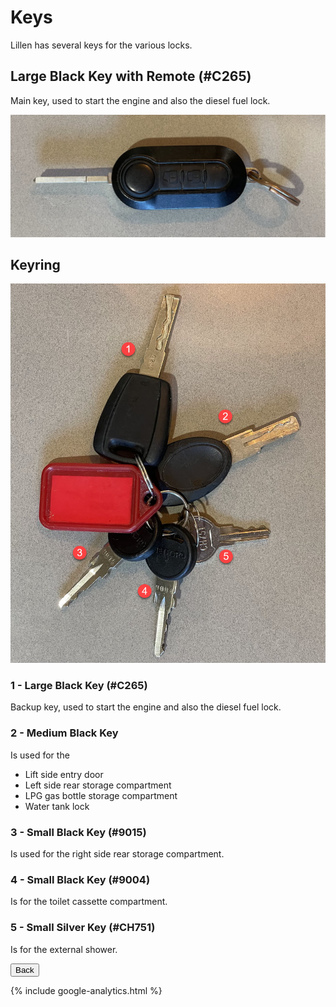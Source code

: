 <link href="../styles/custom.css" rel="stylesheet" />

# Keys
Lillen has several keys for the various locks.

## Large Black Key with Remote (#C265)
Main key, used to start the engine and also the diesel fuel lock.

![mian-key](images/main-key.jpg)

## Keyring
![mian-key](images/keyring.jpg)

### 1 - Large Black Key (#C265)
Backup key, used to start the engine and also the diesel fuel lock.

### 2 - Medium Black Key 
Is used for the 
- Lift side entry door
- Left side rear storage compartment
- LPG gas bottle storage compartment
- Water tank lock

### 3 - Small Black Key (#9015)
Is used for the right side rear storage compartment.

### 4 - Small Black Key (#9004)
Is for the toilet cassette compartment.

### 5 - Small Silver Key (#CH751)
Is for the external shower.

<a href="/#guides"><button class="nav-button"><i class="arrow arrow-left"></i> Back</button></a>

{% include google-analytics.html %}